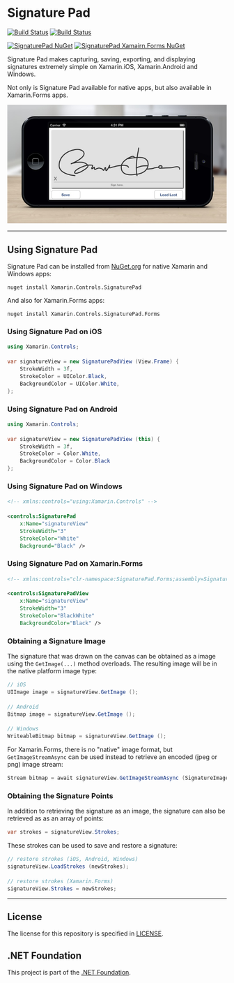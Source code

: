 # Signature Pad


[![Build Status](https://jenkins.mono-project.com/buildStatus/icon?job=Components-SignaturePad-Windows)](https://jenkins.mono-project.com/view/Components/job/Components-SignaturePad-Windows/)  [![Build Status](https://jenkins.mono-project.com/buildStatus/icon?job=Components-SignaturePad)](https://jenkins.mono-project.com/view/Components/job/Components-SignaturePad/)

[![SignaturePad NuGet](https://img.shields.io/nuget/vpre/Xamarin.Controls.SignaturePad.svg?label=SignaturePad%20NuGet)](https://www.nuget.org/packages/Xamarin.Controls.SignaturePad)  [![SignaturePad Xamairn.Forms NuGet](https://img.shields.io/nuget/vpre/Xamarin.Controls.SignaturePad.Forms.svg?label=SignaturePad.Forms%20NuGet)](https://www.nuget.org/packages/Xamarin.Controls.SignaturePad.Forms)

Signature Pad makes capturing, saving, exporting, and displaying signatures extremely simple on
Xamarin.iOS, Xamarin.Android and Windows.

Not only is Signature Pad available for native apps, but also available in Xamarin.Forms apps.

![Screenshot](images/signature-ios.jpg)

---

## Using Signature Pad

Signature Pad can be installed from [NuGet.org][nuget-link] for native Xamarin and Windows apps:

```
nuget install Xamarin.Controls.SignaturePad
```

And also for Xamarin.Forms apps:

```
nuget install Xamarin.Controls.SignaturePad.Forms
```

### Using Signature Pad on iOS

```csharp
using Xamarin.Controls;

var signatureView = new SignaturePadView (View.Frame) {
	StrokeWidth = 3f,
	StrokeColor = UIColor.Black,
	BackgroundColor = UIColor.White,
};
```

### Using Signature Pad on Android

```csharp
using Xamarin.Controls;

var signatureView = new SignaturePadView (this) {
	StrokeWidth = 3f,
	StrokeColor = Color.White,
	BackgroundColor = Color.Black
};
```

### Using Signature Pad on Windows

```xml
<!-- xmlns:controls="using:Xamarin.Controls" -->

<controls:SignaturePad
	x:Name="signatureView"
	StrokeWidth="3"
	StrokeColor="White"
	Background="Black" />
```

### Using Signature Pad on Xamarin.Forms

```xml
<!-- xmlns:controls="clr-namespace:SignaturePad.Forms;assembly=SignaturePad.Forms" -->

<controls:SignaturePadView
	x:Name="signatureView"
	StrokeWidth="3"
	StrokeColor="BlackWhite"
	BackgroundColor="Black" />
```

### Obtaining a Signature Image

The signature that was drawn on the canvas can be obtained as a image using the `GetImage(...)`
method overloads. The resulting image will be in the native platform image type:

```csharp
// iOS
UIImage image = signatureView.GetImage ();

// Android
Bitmap image = signatureView.GetImage ();

// Windows
WriteableBitmap bitmap = signatureView.GetImage ();
```

For Xamarin.Forms, there is no "native" image format, but `GetImageStreamAsync` can be used instead
to retrieve an encoded (jpeg or png) image stream:

```csharp
Stream bitmap = await signatureView.GetImageStreamAsync (SignatureImageFormat.Png);
```

### Obtaining the Signature Points

In addition to retrieving the signature as an image, the signature can also be retrieved as
as an array of points:

```csharp
var strokes = signatureView.Strokes;
```

These strokes can be used to save and restore a signature:

```csharp
// restore strokes (iOS, Android, Windows)
signatureView.LoadStrokes (newStrokes);

// restore strokes (Xamarin.Forms)
signatureView.Strokes = newStrokes;
```

---

## License

The license for this repository is specified in [LICENSE](LICENSE).


## .NET Foundation
This project is part of the [.NET Foundation](http://www.dotnetfoundation.org/projects).

[nuget-link]: https://www.nuget.org/packages/Xamarin.Controls.SignaturePad

